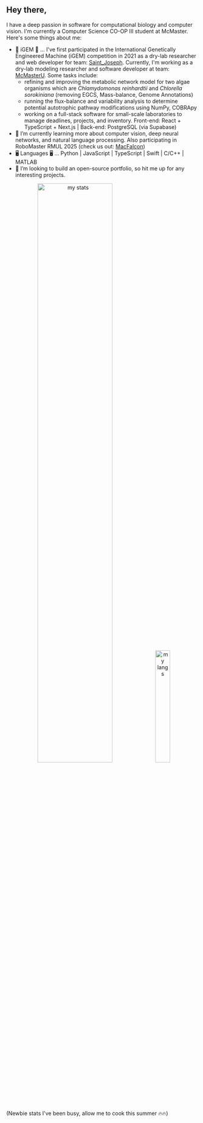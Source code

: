 ## Hey there,

I have a deep passion in software for computational biology and computer vision. I'm currently a Computer Science CO-OP III student at McMaster. Here's some things about me:

- 🦠 iGEM 🦠 ... I've first participated in the International Genetically Engineered Machine (iGEM) competition in 2021 as a dry-lab researcher and web developer for team: [Saint_Joseph](https://teams.igem.org/3941). Currently, I'm working as a dry-lab modeling researcher and software developer at team: [McMasterU](https://teams.igem.org/5688). Some tasks include:
  - refining and improving the metabolic network model for two algae organisms which are *Chlamydomonas reinhardtii* and *Chlorella sorokiniana* (removing EGCS, Mass-balance, Genome Annotations)
  - running the flux-balance and variability analysis to determine potential autotrophic pathway modifications using NumPy, COBRApy
  - working on a full-stack software for small-scale laboratories to manage deadlines, projects, and inventory. Front-end: React + TypeScript + Next.js | Back-end: PostgreSQL (via Supabase)
- 🌱 I’m currently learning more about computer vision, deep neural networks, and natural language processing. Also participating in RoboMaster RMUL 2025 (check us out: [MacFalcon](https://macrobomaster.com/))
- 🖥️ Languages 🖥️ ... Python | JavaScript | TypeScript | Swift | C/C++ | MATLAB
- 👯 I’m looking to build an open-source portfolio, so hit me up for any interesting projects.

<div display="flex" align="center" width="100%">
  <img alt="my stats" width="62.5%" src="https://github-readme-stats.vercel.app/api?username=FarukEfe&theme=cobalt&show_icons=true">
  <img alt="my langs" width="27.5%" src="https://github-readme-stats.vercel.app/api/top-langs/?username=FarukEfe&theme=cobalt&hide_progress=false">
</div>

<div width="100%">(Newbie stats I've been busy, allow me to cook this summer 🔥🔥)</div>

